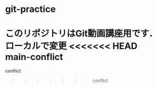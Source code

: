# git-practice
このリポジトリはGit動画講座用です．
ローカルで変更
<<<<<<< HEAD
main-conflict
=======
conflict
>>>>>>> conflict

